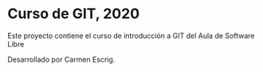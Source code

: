 # Curso de GIT, 2020

Este proyecto contiene el curso de introducción a GIT del Aula de Software Libre

Desarrollado por Carmen Escrig.
